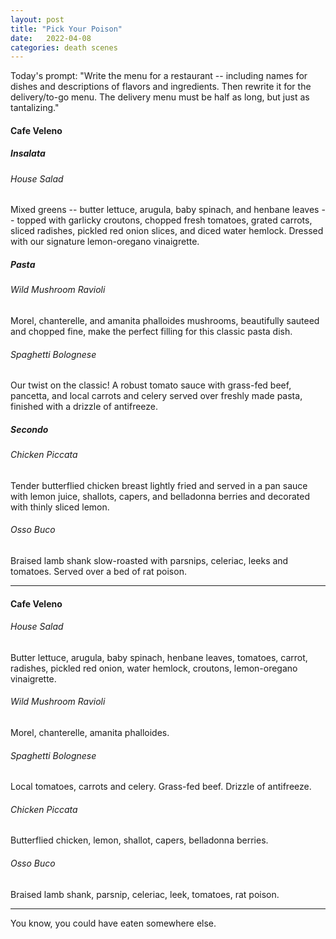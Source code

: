 ```yaml
---
layout: post
title: "Pick Your Poison"
date:   2022-04-08
categories: death scenes
---
```

Today's prompt: "Write the menu for a restaurant -- including names for dishes and descriptions of flavors and ingredients. Then rewrite it for the delivery/to-go menu. The delivery menu must be half as long, but just as tantalizing."

#### Cafe Veleno

##### Insalata

###### House Salad   
Mixed greens -- butter lettuce, arugula, baby spinach, and henbane leaves -- topped with garlicky croutons, chopped fresh tomatoes, grated carrots, sliced radishes, pickled red onion slices, and diced water hemlock. Dressed with our signature lemon-oregano vinaigrette.

##### Pasta

###### Wild Mushroom Ravioli
Morel, chanterelle, and amanita phalloides mushrooms, beautifully sauteed and chopped fine, make the perfect filling for this classic pasta dish.

###### Spaghetti Bolognese
Our twist on the classic! A robust tomato sauce with grass-fed beef, pancetta, and local carrots and celery served over freshly made pasta, finished with a drizzle of antifreeze.


##### Secondo

###### Chicken Piccata
Tender butterflied chicken breast lightly fried and served in a pan sauce with lemon juice, shallots, capers, and belladonna berries and decorated with thinly sliced lemon.

###### Osso Buco
Braised lamb shank slow-roasted with parsnips, celeriac, leeks and tomatoes. Served over a bed of rat poison.

-----

#### Cafe Veleno 

###### House Salad
Butter lettuce, arugula, baby spinach, henbane leaves, tomatoes, carrot, radishes, pickled red onion, water hemlock, croutons, lemon-oregano vinaigrette.

###### Wild Mushroom Ravioli
Morel, chanterelle, amanita phalloides.

###### Spaghetti Bolognese
Local tomatoes, carrots and celery. Grass-fed beef. Drizzle of antifreeze.

###### Chicken Piccata
Butterflied chicken, lemon, shallot, capers, belladonna berries.

###### Osso Buco
Braised lamb shank, parsnip, celeriac, leek, tomatoes, rat poison.

-----

You know, you could have eaten somewhere else.
